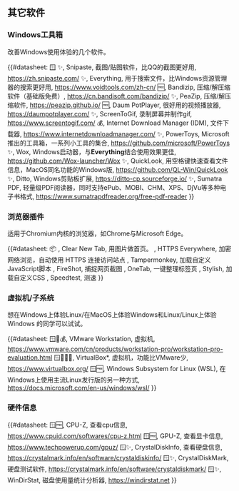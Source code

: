 ## 其它软件

### Windows工具箱

改善Windows使用体验的几个软件。

{{#datasheet: 🪟
✨, Snipaste, 截图/贴图软件，比QQ的截图更好用, https://zh.snipaste.com/
✨, Everything, 用于搜索文件，比Windows资源管理器的搜索更好用, https://www.voidtools.com/zh-cn/
🆓, Bandizip, 压缩/解压缩软件（基础版免费）, https://cn.bandisoft.com/bandizip/
✨, PeaZip, 压缩/解压缩软件, https://peazip.github.io/
🆓, Daum PotPlayer, 很好用的视频播放器, https://daumpotplayer.com/
✨, ScreenToGif, 录制屏幕并制作gif, https://www.screentogif.com/
💰, Internet Download Manager (IDM), 文件下载器, https://www.internetdownloadmanager.com/
✨, PowerToys, Microsoft推出的工具箱，一系列小工具的集合, https://github.com/microsoft/PowerToys
✨, Wox, Windows启动器，与**Everything**结合使用效果更佳, https://github.com/Wox-launcher/Wox
✨, QuickLook, 用空格键快速查看文件信息，MacOS同名功能的Windows版, https://github.com/QL-Win/QuickLook
✨, Ditto, Windows剪贴板扩展, https://ditto-cp.sourceforge.io/
✨, Sumatra PDF, 轻量级PDF阅读器，同时支持ePub、MOBI、CHM、XPS、DjVu等多种电子书格式, https://www.sumatrapdfreader.org/free-pdf-reader
}}

### 浏览器插件
适用于Chromium内核的浏览器，如Chrome与Microsoft Edge。

{{#datasheet: 📦
, Clear New Tab, 用图片做首页。
, HTTPS Everywhere, 加密网络浏览，自动使用 HTTPS 连接访问站点
, Tampermonkey, 加载自定义JavaScript脚本
, FireShot, 捕捉网页截图
, OneTab, 一键整理标签页
, Stylish, 加载自定义CSS
, Speedtest, 测速
}}

### 虚拟机/子系统

想在Windows上体验Linux/在MacOS上体验Windows和Linux/Linux上体验Windows 的同学可以试试。

{{#datasheet:
🪟🐧💰, VMware Workstation, 虚拟机, https://www.vmware.com/cn/products/workstation-pro/workstation-pro-evaluation.html
🪟🐧🍏✨, VirtualBox*, 虚拟机，功能比VMware少, https://www.virtualbox.org/
🪟🆓, Windows Subsystem for Linux (WSL), 在Windows上使用主流Linux发行版的另一种方式, https://docs.microsoft.com/en-us/windows/wsl/
}}


### 硬件信息

{{#datasheet:
🪟🆓, CPU-Z, 查看cpu信息, https://www.cpuid.com/softwares/cpu-z.html
🪟🆓, GPU-Z, 查看显卡信息, https://www.techpowerup.com/gpuz/
🪟✨, CrystalDiskInfo, 查看硬盘信息, https://crystalmark.info/en/software/crystaldiskinfo/
🪟✨, CrystalDiskMark, 硬盘测试软件, https://crystalmark.info/en/software/crystaldiskmark/
🪟✨, WinDirStat, 磁盘使用量统计分析器, https://windirstat.net
}}